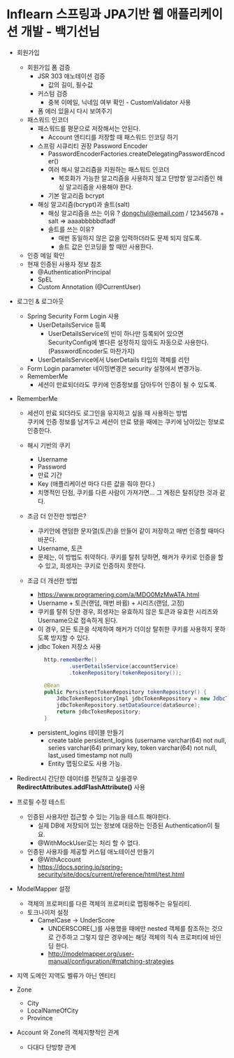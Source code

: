 # Inflearn 스프링과 JPA기반 웹 애플리케이션 개발 - 백기선님

* 회원가입
    * 회원가입 폼 검증
        * JSR 303 애노테이션 검증
            * 값의 길이, 필수값
        * 커스텀 검증
            * 중복 이메일, 닉네임 여부 확인 - CustomValidator 사용
        * 폼 에러 있을시 다시 보여주기 
    * 패스워드 인코더
        * 패스워드를 평문으로 저장해서는 안된다. 
            * Account 엔티티를 저장할 때 패스워드 인코딩 하기
        * 스프링 시큐리티 권장 Password Encoder
            * PasswordEncoderFactories.createDelegatingPasswordEncoder()
            * 여러 해시 알고리즘을 지원하는 패스워드 인코더
                * 복호화가 가능한 알고리즘을 사용하지 않고 단방향 알고리즘인 해싱 알고리즘을 사용해야 한다.
            * 기본 알고리즘 bcrypt
        * 해싱 알고리즘(bcrypt)과 솔트(salt)
            * 해싱 알고리즘을 쓰는 이유 ? dongchul@email.com / 12345678 + salt => aaaabbbbbdfadf
            * 솔트를 쓰는 이유?
                * 매번 동일하지 않은 값을 입력하더라도 문제 되지 않도록. 
                * 솔트 값은 인코딩을 할 때만 사용한다.
    * 인증 메일 확인
    * 현재 인증된 사용자 정보 참조
        * @AuthenticationPrincipal
        * SpEL
        * Custom Annotation (@CurrentUser)
* 로그인 & 로그아웃
    * Spring Security Form Login 사용
        * UserDetailsService 등록
            * UserDetailsService의 빈이 하나만 등록되어 있으면 SecurityConfig에 별다른 설정하지 않아도 자동으로 사용한다.(PasswordEncoder도 마찬가지)
        * UserDetailsService에서 UserDetails 타입의 객체를 리턴
    * Form Login parameter 네이밍변경은 security 설정에서 변경가능.
    * RememberMe
        * 세션이 만료되더라도 쿠키에 인증정보를 담아두어 인증이 될 수 있도록.            
* RememberMe
    * 세션이 만료 되더라도 로그인을 유지하고 싶을 때 사용하는 방법  
      쿠키에 인증 정보를 남겨두고 세션이 만료 됐을 때에는 쿠키에 남아있는 정보로 인증한다.
    * 해시 기반의 쿠키
        * Username
        * Password
        * 만료 기간
        * Key (애플리케이션 마다 다른 값을 줘야 한다.)
        * 치명적인 단점, 쿠키를 다른 사람이 가져가면... 그 계정은 탈취당한 것과 같다.
    
    * 조금 더 안전한 방법은?
        * 쿠키안에 랜덤한 문자열(토큰)을 만들어 같이 저장하고 매번 인증할 때마다 바꾼다.
        * Username, 토큰
        * 문제는, 이 방법도 취약하다. 쿠키를 탈취 당하면, 해커가 쿠키로 인증을 할 수 있고, 희생자는 쿠키로 인증하지 못한다.
    
    * 조금 더 개선한 방법
        * https://www.programering.com/a/MDO0MzMwATA.html
        * Username + 토큰(랜덤, 매번 바뀜) + 시리즈(랜덤, 고정)
        * 쿠키를 탈취 당한 경우, 희생자는 유효하지 않은 토큰과 유효한 시리즈와 Username으로 접속하게 된다.
        * 이 경우, 모든 토큰을 삭제하여 해커가 더이상 탈취한 쿠키를 사용하지 못하도록 방지할 수 있다.
        * jdbc Token 저장소 사용
            ```java
              http.rememberMe()
                      .userDetailsService(accountService)
                      .tokenRepository(tokenRepository());
              
              @Bean
              public PersistentTokenRepository tokenRepository() {
                  JdbcTokenRepositoryImpl jdbcTokenRepository = new JdbcTokenRepositoryImpl();
                  jdbcTokenRepository.setDataSource(dataSource);
                  return jdbcTokenRepository;
              }
            ```         
        * persistent_logins 테이블 만들기
            * create table persistent_logins (username varchar(64) not null, series varchar(64) primary key, token varchar(64) not null, last_used timestamp not null)
            * Entity 맵핑으로도 사용 가능.
* Redirect시 간단한 데이터를 전달하고 싶을경우 **RedirectAttributes.addFlashAttribute()** 사용            
* 프로필 수정 테스트
    * 인증된 사용자만 접근할 수 있는 기능을 테스트 해야한다.
        * 실제 DB에 저장되어 있는 정보에 대응하는 인증된 Authentication이 필요.
        * @WithMockUser로는 처리 할 수 없다.
    * 인증된 사용자를 제공할 커스텀 애노테이션 만들기
        * @WithAccount
        * https://docs.spring.io/spring-security/site/docs/current/reference/html/test.html
* ModelMapper 설정
    * 객체의 프로퍼티를 다른 객체의 프로퍼티로 맵핑해주는 유틸리티.
    * 토크나이저 설정
        * CamelCase -> UnderScore
            * UNDERSCORE(_)를 사용했을 때에만 nested 객체를 참조하는 것으로 간주하고 그렇지 않은 경우에는 해당 객체의 직속 프로퍼티에 바인딩 한다.
            * http://modelmapper.org/user-manual/configuration/#matching-strategies
* 지역 도메인
지역도 벨류가 아닌 엔티티

* Zone
    * City
    * LocalNameOfCity
    * Province
* Account 와 Zone의 객체지향적인 관계
    * 다대다 단방향 관계
    
